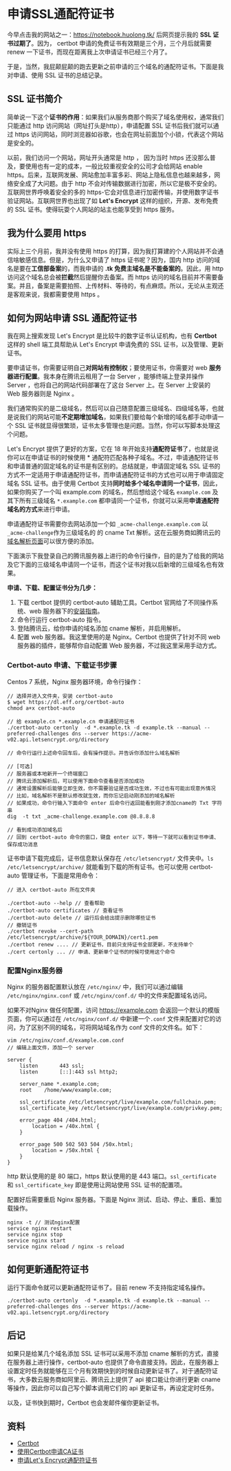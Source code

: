 # 申请SSL通配符证书

今早点击我的网站之一：https://notebook.huolong.tk/ 后网页提示我的 **SSL 证书过期了**。因为， certbot 申请的免费证书有效期是三个月，三个月后就需要 renew 一下证书，而现在距离我上次申请证书已经三个月了。

于是，当然，我屁颠屁颠的跑去更新之前申请的三个域名的通配符证书。下面是我对申请、使用 SSL 证书的总结记录。

## SSL 证书简介

简单说一下这个**证书的作用**：如果我们从服务商那个购买了域名使用权，通常我们只能通过 http 访问网站（网址打头是http），申请配置 SSL 证书后我们就可以通过 https 访问网站，同时浏览器如谷歌，也会在网址前面加个小锁，代表这个网站是安全的。

以前，我们访问一个网站，网址开头通常是 http ， 因为当时 https 还没那么普及，要使用也有一定的成本，一般比较重视安全的公司才会给网站 enable https。后来，互联网发展、网站愈加丰富多彩、网站上隐私信息也越来越多，网络安全成了大问题。由于 http 不会对传输数据进行加密，所以它是极不安全的。互联网世界呼唤着安全的多的 https-它会对信息进行加密传输，并使用数字证书验证网站。互联网世界也出现了如 **Let's Encrypt** 这样的组织，开源、发布免费的 SSL 证书。使得玩耍个人网站的站主也能享受到 https 服务。

## 我为什么要用 https

实际上三个月前，我并没有使用 https 的打算，因为我打算建的个人网站并不会通信啥敏感信息。但是，为什么又申请了 https 证书呢？因为，国内 http 访问的域名是要在**工信部备案**的，而我申请的 **\.tk 免费主域名是不能备案的**。因此，用 http 访问这个域名总会被**拦截**然后提醒你去备案。而 https 访问的域名目前并不需要备案。并且，备案是需要拍照、上传材料、等待的，有点麻烦。所以，无论从主观还是客观来说，我都需要使用 https 。

## 如何为网站申请 SSL 通配符证书

我在网上搜索发现 Let's Encrypt 是比较牛的数字证书认证机构，也有 **Certbot** 这样的 shell 端工具帮助从 Let's Encrypt 申请免费的 SSL 证书，以及管理、更新证书。

要申请证书，你需要证明自己**对网站有控制权**；要使用证书，你需要对 web **服务器进行配置**。我本身在腾讯云租用了一台 Server ，能够终端上登录并操作 Server ，也将自己的网站代码部署在了这台 Server 上。在 Server 上安装的 Web 服务器则是 Nginx 。

我们通常购买的是二级域名，然后可以自己随意配置三级域名、四级域名等，也就是说我们的网站可能**不定期增加域名**，如果我们要给每个新增的域名都手动申请一个 SSL 证书就显得很繁琐，证书太多管理也是问题。当然，你可以写脚本处理这个问题。

Let's Encrypt 提供了更好的方案，它在 18 年开始支持**通配符证书**了，也就是说 你可以在申请证书的时候使用 \* 通配符匹配各种子域名。不过，申请通配符证书和申请普通的固定域名的证书是有区别的。总结就是，申请固定域名 SSL 证书的方式不一定适用于申请通配符证书，而申请通配符证书的方式也可以用于申请固定域名 SSL 证书。由于使用 Certbot 支持**同时给多个域名申请同一个证书**，因此，如果你购买了一个叫 example.com 的域名，然后想给这个域名 `example.com` 及其下所有三级域名 `*.example.com` 都申请同一个证书，你就可以采用**申请通配符域名的方式**来进行申请。

申请通配符证书需要你去网站添加一个如 `_acme-challenge.example.com` 以 `_acme-challenge`作为三级域名的 的 cname Txt 解析。这在云服务商如腾讯云的[域名解析页面](https://console.cloud.tencent.com/cns)可以很方便的添加。

下面演示下我登录自己的腾讯服务器上进行的命令行操作，目的是为了给我的网站及它下面的三级域名申请同一个证书，而这个证书对我以后新增的三级域名也有效果。

**申请、下载、配置证书分为几步：**

1. 下载 certbot 提供的 certbot-auto 辅助工具。Certbot 官网给了不同操作系统、web 服务器下的[安装指南](https://certbot.eff.org/)。
2. 命令行运行 certbot-auto 指令。
3. 登陆腾讯云，给你申请的域名添加 cname 解析，并启用解析。
4. 配置 web 服务器。我这里使用的是 Nginx。Certbot 也提供了针对不同 web 服务器的插件，能够帮你自动配置 Web 服务器，不过我这里采用手动方式。

### Certbot-auto 申请、下载证书步骤

Centos 7 系统，Nginx 服务器环境，命令行操作：

```
// 选择并进入文件夹，安装 certbot-auto
$ wget https://dl.eff.org/certbot-auto
chmod a+x certbot-auto

// 给 example.cn *.example.cn 申请通配符证书
./certbot-auto certonly  -d *.example.tk -d example.tk --manual --preferred-challenges dns --server https://acme-v02.api.letsencrypt.org/directory

// 命令行运行上述命令回车后，会有操作提示。并告诉你添加什么域名解析

// [可选]
// 服务器或本地新开一个终端窗口
// 腾讯云添加解析后，可以使用下面命令查看是否添加成功
// 通常设置解析后能够立即生效，你不需要验证是否成功生效，不过也有可能出现意外情况
// 比如，域名解析不是默认修改就生效，而你忘记启动刚添加的域名解析
// 如果成功，命令行输入下面命令 enter 后命令行返回能看到刚才添加cname的 Txt 字符串
dig  -t txt _acme-challenge.example.com @8.8.8.8

// 看到成功添加域名后
// 回到 certbot-auto 命令的窗口，键盘 enter 以下，等待一下就可以看到证书申请、保存成功消息
```

证书申请下载完成后，证书信息默认保存在 `/etc/letsencrypt/` 文件夹中。`ls /etc/letsencrypt/archive/` 就能看到下载的所有证书。也可以使用 certbot-auto 管理证书，下面是常用命令：

```
// 进入 certbot-auto 所在文件夹

./certbot-auto --help // 查看帮助
./certbot-auto certificates // 查看证书
./certbot-auto delete // 运行后会给出提示删除哪些证书
// 撤销证书
./certbot revoke --cert-path /etc/letsencrypt/archive/${YOUR_DOMAIN}/cert1.pem
./certbot renew .... // 更新证书，目前只支持证书全部更新，不支持单个
./cert certonly ... // 申请、更新单个证书的时候可使用这个命令
```

### 配置Nginx服务器

Nginx 的服务器配置默认放在 `/etc/nginx/` 中，我们可以通过编辑 `/etc/nginx/nginx.conf` 或 `/etc/nginx/conf.d/` 中的文件来配置域名访问。

如果不对Nginx 做任何配置，访问 https://example.com 会返回一个默认的模版页面，你可以通过在 `/etc/nginx/conf.d/` 中新建一个`.conf` 文件来配置对它的访问，为了区别不同的域名，可将网站域名作为 conf 文件的文件名。如下：

```
vim /etc/nginx/conf.d/example.com.conf
// 编辑上面文件，添加一个 server

server {
    listen       443 ssl;
    listen       [::]:443 ssl http2;

    server_name *.example.com;
    root    /home/www/example.com;

    ssl_certificate /etc/letsencrypt/live/example.com/fullchain.pem;
    ssl_certificate_key /etc/letsencrypt/live/example.com/privkey.pem;

    error_page 404 /404.html;
        location = /40x.html {
    }

    error_page 500 502 503 504 /50x.html;
        location = /50x.html {
    }
}
```

http 默认使用的是 80 端口，https 默认使用的是 443 端口。`ssl_certificate` 和 `ssl_certificate_key` 即是使用让网站使用 SSL 证书的配置项。

配置好后需要重启 Nginx 服务器。下面是 Nginx 测试、启动、停止、重启、重加载操作。

```
nginx -t // 测试nginx配置
service nginx restart
service nginx stop
service nginx start
service nginx reload / nginx -s reload
```

## 如何更新通配符证书

运行下面命令就可以更新通配符证书了。目前 renew 不支持指定域名操作。

```
./certbot-auto certonly  -d *.example.tk -d example.tk --manual --preferred-challenges dns --server https://acme-v02.api.letsencrypt.org/directory
```

## 后记

如果只是给某几个域名添加 SSL 证书可以采用不添加 cname 解析的方式，直接在服务器上进行操作，certbot-auto 也提供了命令直接支持。因此，在服务器上设置定时任务就能够在三个月有效期快到的时候自动更新证书了。对于通配符证书，大多数云服务商如阿里云、腾讯云上提供了 api 接口能让你进行更新 cname 等操作，因此你可以自己写个脚本调用它们的 api 更新证书，再设定定时任务。

以及，证书快到期时，Certbot 也会发邮件催你更新证书。


## 资料

* [Certbot](https://certbot.eff.org/)
* [使用Certbot申请CA证书](https://blog.shengpan.net/https/)
* [申请Let's Encrypt通配符证书](https://www.jianshu.com/p/c5c9d071e395)